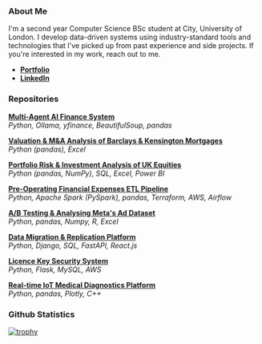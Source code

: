 <h3 align="left">About Me</h3>

I'm a second year Computer Science BSc student at City, University of London. I develop data-driven systems using industry-standard tools and technologies that I've picked up from past experience and side projects. If you're interested in my work, reach out to me.

- [**Portfolio**](https://www.medium.com/@yusufahmed101)<br>
- [**LinkedIn**](https://www.linkedin.com/in/yusuf-s-ahmed)

<h3 align="left">Repositories</h3>

[**Multi-Agent AI Finance System**](https://github.com/yusuf-s-ahmed/AI-Agents-Prototype)  
*Python, Ollama, yfinance, BeautifulSoup, pandas*  

[**Valuation & M&A Analysis of Barclays & Kensington Mortgages**](https://github.com/yusuf-s-ahmed/Valuation-and-Acquisition-Analysis-of-Barclays-and-Kensington-Mortgages)  
*Python (pandas), Excel*  

[**Portfolio Risk & Investment Analysis of UK Equities**](https://github.com/yusuf-s-ahmed/Portfolio-Risk-Investment-Analysis-of-UK-Equities)  
*Python (pandas, NumPy), SQL, Excel, Power BI*  

[**Pre-Operating Financial Expenses ETL Pipeline**](https://github.com/yusuf-s-ahmed/Financial-Outflow-ETL-Pipeline)  
*Python, Apache Spark (PySpark), pandas, Terraform, AWS, Airflow*  

[**A/B Testing & Analysing Meta's Ad Dataset**](https://github.com/yusuf-s-ahmed/Meta-Data-Analysis)  
*Python, pandas, Numpy, R, Excel*  

[**Data Migration & Replication Platform**](https://github.com/yusuf-s-ahmed/Cloud-Data-Migration-Tool)  
*Python, Django, SQL, FastAPI, React.js*  

[**Licence Key Security System**](https://github.com/yusuf-s-ahmed/Licence-Key-System)  
*Python, Flask, MySQL, AWS*  

[**Real-time IoT Medical Diagnostics Platform**](https://github.com/yusuf-s-ahmed/Medical-Diagnostics-Analysis)  
*Python, pandas, Plotly, C++*  

<h3 align="left">Github Statistics</h3>

[![trophy](https://github-profile-trophy.vercel.app/?username=yusuf-s-ahmed&theme=flat&title=Commits,Repositories)](https://github.com/ryo-ma/github-profile-trophy)




